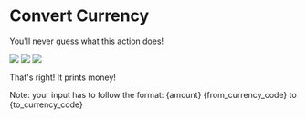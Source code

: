 # Convert Currency

You'll never guess what this action does!

![](https://raw.githubusercontent.com/hlissner/lb6-actions/master/images/cb-cc-01.png)
![](https://raw.githubusercontent.com/hlissner/lb6-actions/master/images/cb-cc-02.png)
![](https://raw.githubusercontent.com/hlissner/lb6-actions/master/images/cb-cc-03.png)

That's right! It prints money!

Note: your input has to follow the format: {amount} {from_currency_code} to
{to_currency_code}
